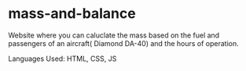 # mass-and-balance

Website where you can caluclate the mass based on the fuel and passengers of an aircraft( Diamond DA-40) and the hours of operation.

Languages Used: HTML, CSS, JS
